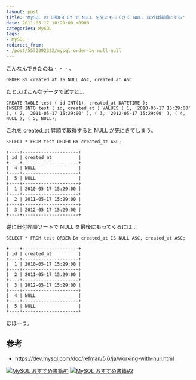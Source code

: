 ```yaml
---
layout: post
title: "MySQL の ORDER BY で NULL を先にもってきて NULL 以外は降順にする"
date: 2011-05-17 18:29:00 +0900
categories: MySQL
tags:
- MySQL
redirect_from: 
- /post/5572292332/mysql-order-by-null-null
---
```


こんなんできたのね・・・。

```
ORDER BY created_at IS NULL ASC, created_at ASC
```

たとえばこんなデータで試すと…

```
CREATE TABLE test ( id INT(1), created_at DATETIME );
INSERT INTO test ( id, created_at ) VALUES ( 1, '2010-05-17 15:29:00' ), ( 2, '2011-05-17 15:29:00' ), ( 3, '2012-05-17 15:29:00' ), ( 4, NULL ), ( 5, NULL);
```

これを created_at 昇順で取得すると NULL が先にきてしまう。

```
SELECT * FROM test ORDER BY created_at ASC;

+----+---------------------+
| id | created_at          |
+----+---------------------+
|  4 | NULL                |
+----+---------------------+
|  5 | NULL                |
+----+---------------------+
|  1 | 2010-05-17 15:29:00 |
+----+---------------------+
|  2 | 2011-05-17 15:29:00 |
+----+---------------------+
|  3 | 2012-05-17 15:29:00 |
+----+---------------------+
```

逆に日付昇順ソートで NULL を最後にもってくるには…

```
SELECT * FROM test ORDER BY created_at IS NULL ASC, created_at ASC;

+----+---------------------+
| id | created_at          |
+----+---------------------+
|  1 | 2010-05-17 15:29:00 |
+----+---------------------+
|  2 | 2011-05-17 15:29:00 |
+----+---------------------+
|  3 | 2012-05-17 15:29:00 |
+----+---------------------+
|  4 | NULL                |
+----+---------------------+
|  5 | NULL                |
+----+---------------------+
```

ほほーう。


## 参考

- https://dev.mysql.com/doc/refman/5.6/ja/working-with-null.html


<a href="http://www.amazon.co.jp/gp/product/4774142948/t5o-22/ref=nosim"><img src="http://ws-fe.amazon-adsystem.com/widgets/q?_encoding=UTF8&ASIN=4774142948&Format=_SL110_&ID=AsinImage&MarketPlace=JP&ServiceVersion=20070822&WS=1&tag=t5o-22" alt="MySQL おすすめ書籍#1"></a>
<a href="http://www.amazon.co.jp/gp/product/4873116384/t5o-22/ref=nosim"><img src="http://ws-fe.amazon-adsystem.com/widgets/q?_encoding=UTF8&ASIN=4873116384&Format=_SL110_&ID=AsinImage&MarketPlace=JP&ServiceVersion=20070822&WS=1&tag=t5o-22" alt="MySQL おすすめ書籍#2"></a>
